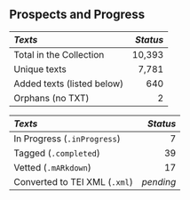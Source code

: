 ## Prospects and Progress

| *Texts* | *Status* |
|:--- | ------:|
| Total in the Collection | 10,393 |
| Unique texts | 7,781 |
| Added texts (listed below) | 640 |
| Orphans (no TXT) | 2 |

| *Texts* | *Status* |
|:--- | ------:|
| In Progress (`.inProgress`) | 7 |
| Tagged (`.completed`) | 39 |
| Vetted (`.mARkdown`) | 17 |
| Converted to TEI XML  (`.xml`) | _pending_ |
